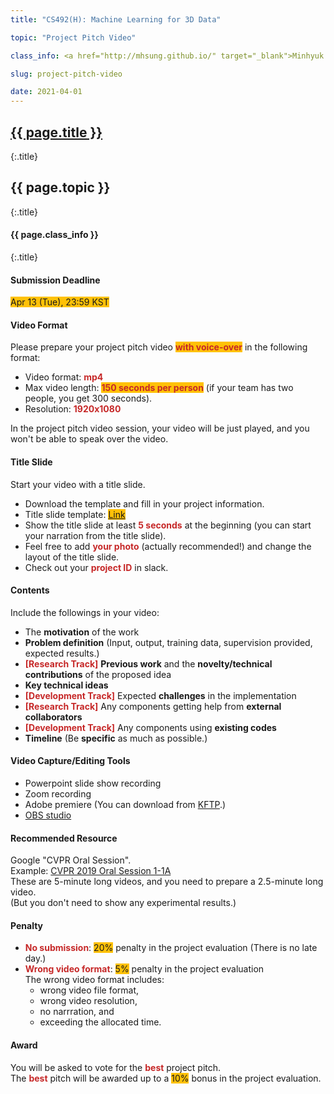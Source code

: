 ```yaml
---
title: "CS492(H): Machine Learning for 3D Data"

topic: "Project Pitch Video"

class_info: <a href="http://mhsung.github.io/" target="_blank">Minhyuk Sung</a>, <a href="https://www.kaist.ac.kr/" target="_blank">KAIST</a>, Spring 2021

slug: project-pitch-video

date: 2021-04-01
---
```



## <a href="{{site.baseurl}}/{{page.path}}/../../" target="_blank">{{ page.title }}</a>
{:.title}
## {{ page.topic }}
{:.title}
#### {{ page.class_info }}
{:.title}
<br />


<style>
em { font-style: normal; font-weight: bold; color: #C62828 }
h { background-color:#FFC107 }
</style>


#### Submission Deadline
<h>Apr 13 (Tue), 23:59 KST</h>

#### Video Format
Please prepare your project pitch video *<h>with voice-over</h>* in the following format:
- Video format: *mp4*
- Max video length: *<h>150 seconds per person</h>* (if your team has two people, you get 300 seconds).
- Resolution: *1920x1080*

In the project pitch video session, your video will be just played, and you won't be able to speak over the video.

#### Title Slide
Start your video with a title slide.
- Download the template and fill in your project information.
- Title slide template: <a href="https://kaistackr-my.sharepoint.com/:u:/g/personal/mhsung_kaist_ac_kr/EZje4hw84GtJtrry4Dt8TfsBtLi5jum3vKyr7ldrQsV8Eg?e=dA8abz" target=_blanm><h>Link</h></a>
- Show the title slide at least *5 seconds* at the beginning (you can start your narration from the title slide).
- Feel free to add *your photo* (actually recommended!) and change the layout of the title slide.
- Check out your *project ID* in slack.

#### Contents
Include the followings in your video:
- The <b>motivation</b> of the work
- <b>Problem definition</b> (Input, output, training data, supervision provided, expected results.)
- *[Research Track]* <b>Previous work</b> and the <b>novelty/technical contributions</b> of the proposed idea
- <b>Key technical ideas</b>
- *[Development Track]* Expected <b>challenges</b> in the implementation
- *[Research Track]* Any components getting help from <b>external collaborators</b>
- *[Development Track]* Any components using <b>existing codes</b>
- <b>Timeline</b> (Be <b>specific</b> as much as possible.)

#### Video Capture/Editing Tools
- Powerpoint slide show recording
- Zoom recording
- Adobe premiere (You can download from <a href="https://kftp.kaist.ac.kr/" target=_blank>KFTP</a>.)
- <a href="https://obsproject.com/" target=_blank>OBS studio</a>

#### Recommended Resource
Google "CVPR Oral Session".<br>
Example: <a href="https://www.youtube.com/watch?v=KHEknuuCz0E" target=_blank>CVPR 2019 Oral Session 1-1A</a><br>
These are 5-minute long videos, and you need to prepare a 2.5-minute long video.<br>
(But you don't need to show any experimental results.)

#### Penalty
- *No submission*: <h>20%</h> penalty in the project evaluation (There is no late day.)
- *Wrong video format*: <h>5%</h> penalty in the project evaluation<br>
The wrong video format includes:
    - wrong video file format,
    - wrong video resolution,
    - no narrration, and
    - exceeding the allocated time.

#### Award
You will be asked to vote for the *best* project pitch.<br>
The *best* pitch will be awarded up to a <h>10%</h> bonus in the project evaluation.
<br />

<br />
